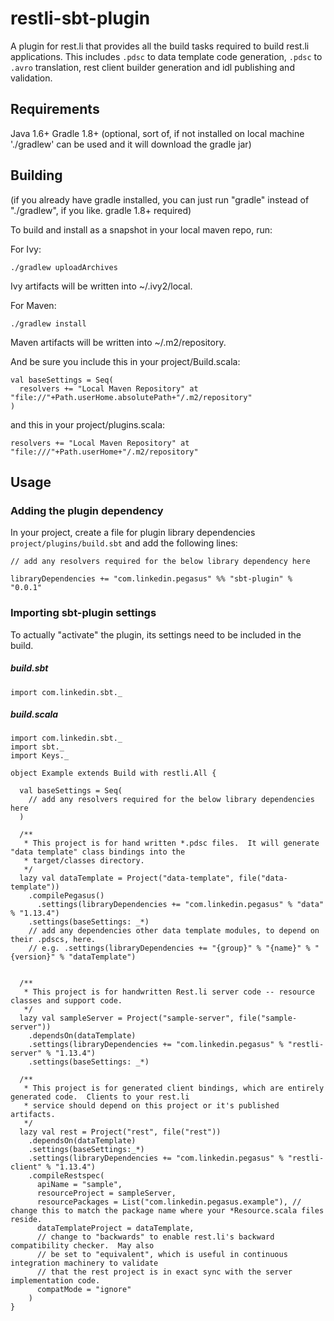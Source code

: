 # restli-sbt-plugin
A plugin for rest.li that provides all the build tasks required to build rest.li applications.  This includes `.pdsc` to data template code generation, `.pdsc` to `.avro` translation, rest client builder generation and idl publishing and validation.

## Requirements

Java 1.6+
Gradle 1.8+ (optional, sort of, if not installed on local machine './gradlew' can be used and it will download the gradle jar)

## Building

(if you already have gradle installed, you can just run "gradle" instead of "./gradlew", if you like.  gradle 1.8+ required)

To build and install as a snapshot in your local maven repo, run:

For Ivy:

    ./gradlew uploadArchives

Ivy artifacts will be written into ~/.ivy2/local.

For Maven:

    ./gradlew install

Maven artifacts will be written into ~/.m2/repository.

And be sure you include this in your project/Build.scala:

    val baseSettings = Seq(
      resolvers += "Local Maven Repository" at "file://"+Path.userHome.absolutePath+"/.m2/repository"
    )

and this in your project/plugins.scala:

    resolvers += "Local Maven Repository" at "file:///"+Path.userHome+"/.m2/repository"

## Usage

### Adding the plugin dependency

In your project, create a file for plugin library dependencies `project/plugins/build.sbt` and add the following lines:

    // add any resolvers required for the below library dependency here

    libraryDependencies += "com.linkedin.pegasus" %% "sbt-plugin" % "0.0.1"

### Importing sbt-plugin settings
To actually "activate" the plugin, its settings need to be included in the build.

##### build.sbt

    import com.linkedin.sbt._

##### build.scala

    import com.linkedin.sbt._
    import sbt._
    import Keys._

    object Example extends Build with restli.All {

      val baseSettings = Seq(
        // add any resolvers required for the below library dependencies here
      )

      /**
       * This project is for hand written *.pdsc files.  It will generate "data template" class bindings into the
       * target/classes directory.
       */
      lazy val dataTemplate = Project("data-template", file("data-template"))
        .compilePegasus()
          .settings(libraryDependencies += "com.linkedin.pegasus" % "data" % "1.13.4")
        .settings(baseSettings: _*)
        // add any dependencies other data template modules, to depend on their .pdscs, here.
        // e.g. .settings(libraryDependencies += "{group}" % "{name}" % "{version}" % "dataTemplate")


      /**
       * This project is for handwritten Rest.li server code -- resource classes and support code.
       */
      lazy val sampleServer = Project("sample-server", file("sample-server"))
        .dependsOn(dataTemplate)
        .settings(libraryDependencies += "com.linkedin.pegasus" % "restli-server" % "1.13.4")
        .settings(baseSettings: _*)

      /**
       * This project is for generated client bindings, which are entirely generated code.  Clients to your rest.li
       * service should depend on this project or it's published artifacts.
       */
      lazy val rest = Project("rest", file("rest"))
        .dependsOn(dataTemplate)
        .settings(baseSettings:_*)
        .settings(libraryDependencies += "com.linkedin.pegasus" % "restli-client" % "1.13.4")
        .compileRestspec(
          apiName = "sample",
          resourceProject = sampleServer,
          resourcePackages = List("com.linkedin.pegasus.example"), // change this to match the package name where your *Resource.scala files reside.
          dataTemplateProject = dataTemplate,
          // change to "backwards" to enable rest.li's backward compatibility checker.  May also
          // be set to "equivalent", which is useful in continuous integration machinery to validate
          // that the rest project is in exact sync with the server implementation code.
          compatMode = "ignore"
        )
    }
